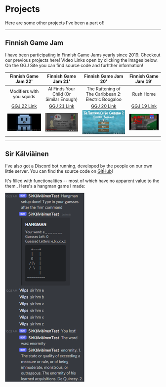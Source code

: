 # Projects

Here are some other projects I've been a part of!

---

## Finnish Game Jam

I have been participating in Finnish Game Jams yearly since 2019. Checkout our previous projects here! Video Links open by clicking the images below. On the GGJ Site you can find source code and furhther information!

|                                                                    Finnish Game Jam 22'                                                                     |                                                                    Finnish Game Jam 21'                                                                     |                                                                    Finnish Game Jam 20'                                                                     |                                                                                  Finnish Game Jam 19'                                                                                  |
| :---------------------------------------------------------------------------------------------------------------------------------------------------------: | :---------------------------------------------------------------------------------------------------------------------------------------------------------: | :---------------------------------------------------------------------------------------------------------------------------------------------------------: | :------------------------------------------------------------------------------------------------------------------------------------------------------------------------------------: |
|                                                                  Modifiers with you squids                                                                  |                                                           AI Finds Your Child (Or Similar Enough)                                                           |                                                     The Raftening of The Caribbean 2: Electric Boogaloo                                                     |                                                                                       Rush Home                                                                                        |
|                  <a href="https://globalgamejam.org/2022/games/modifiers-your-friends-8" target="_blank" rel="noreferrer">GGJ 22 Link</a>                   |               <a href="https://v3.globalgamejam.org/2021/games/robot-battle-wheres-my-kid-1" target="_blank" rel="noreferrer">GGJ 21 Link</a>               |                       <a href="https://v3.globalgamejam.org/2020/games/raft-game-9" target="_blank" rel="noreferrer">GGJ 20 Link</a>                        |                                      <a href="https://v3.globalgamejam.org/2019/games/rush-home" target="_blank" rel="noreferrer">GGJ 19 Link</a>                                      |
| <a href="https://www.youtube.com/watch?v=gDK4lTM8Rco" target="_blank" rel="noreferrer">![FGJ22 Video](../articleElements/FGJ22-128.png 'Demo Video 22')</a> | <a href="https://www.youtube.com/watch?v=QSUIEYuX4C0" target="_blank" rel="noreferrer">![FGJ21 Video](../articleElements/FGJ21-128.png 'Demo Video 21')</a> | <a href="https://www.youtube.com/watch?v=gU0SJFHlNq4" target="_blank" rel="noreferrer">![FGJ21 Video](../articleElements/FGJ20-128.png 'Demo Video 20')</a> | <a href="https://drive.google.com/file/d/1-UMlVGc7TUwGo62r9ILAkPci4tvqiZJs/view" target="_blank" rel="noreferrer">![FGJ19 Video](../articleElements/FGJ19-128.png 'Demo Video 19')</a> |

---

## Sir Kälviäinen

I've also got a Discord bot running, developed by the people on our own little server.
You can find the source code on <a href="https://github.com/petterigit/TheSir" target="_blank" rel="noreferrer">GitHub</a>!

It's filled with functionalities -- most of which have no apparent value to the them.. Here's a hangman game I made:

<img src="../articleElements/hangman-256.png" alt="Hangman" />
